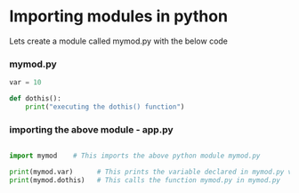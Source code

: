 # Importing modules in python

Lets create a module called mymod.py with the below code

### mymod.py


```python
var = 10

def dothis():
	print("executing the dothis() function")
```


### importing the above module  - app.py


```python

import mymod    # This imports the above python module mymod.py

print(mymod.var)      # This prints the variable declared in mymod.py var = 10
print(mymod.dothis)   # This calls the function mymod.py in mymod.py

```